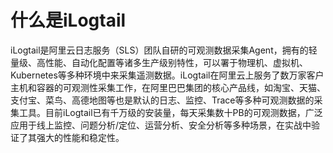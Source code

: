 # 什么是iLogtail

iLogtail是阿里云日志服务（SLS）团队自研的可观测数据采集Agent，拥有的轻量级、高性能、自动化配置等诸多生产级别特性，可以署于物理机、虚拟机、Kubernetes等多种环境中来采集遥测数据。iLogtail在阿里云上服务了数万家客户主机和容器的可观测性采集工作，在阿里巴巴集团的核心产品线，如淘宝、天猫、支付宝、菜鸟、高德地图等也是默认的日志、监控、Trace等多种可观测数据的采集工具。目前iLogtail已有千万级的安装量，每天采集数十PB的可观测数据，广泛应用于线上监控、问题分析/定位、运营分析、安全分析等多种场景，在实战中验证了其强大的性能和稳定性。
